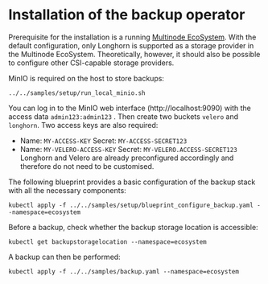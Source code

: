 # Installation of the backup operator

Prerequisite for the installation is a running [Multinode EcoSystem][mn-ecosystem-repo].
With the default configuration, only Longhorn is supported as a storage provider in the Multinode EcoSystem.
Theoretically, however, it should also be possible to configure other CSI-capable storage providers.

[mn-ecosystem-repo]: https://github.com/cloudogu/k8s-ecosystem

MinIO is required on the host to store backups:
```shell
../../samples/setup/run_local_minio.sh
```
You can log in to the MinIO web interface (http://localhost:9090) with the access data `admin123:admin123`
. Then create two buckets `velero` and `longhorn`. Two access keys are also required:
- Name: `MY-ACCESS-KEY` Secret: `MY-ACCESS-SECRET123`
- Name: `MY-VELERO-ACCESS-KEY` Secret: `MY-VELERO.ACCESS-SECRET123`
  Longhorn and Velero are already preconfigured accordingly and therefore do not need to be customised.


The following blueprint provides a basic configuration of the backup stack with all the necessary components:

```shell
kubectl apply -f ../../samples/setup/blueprint_configure_backup.yaml --namespace=ecosystem
```

Before a backup, check whether the backup storage location is accessible:
```shell
kubectl get backupstoragelocation --namespace=ecosystem
```

A backup can then be performed:
```shell
kubectl apply -f ../../samples/backup.yaml --namespace=ecosystem
```